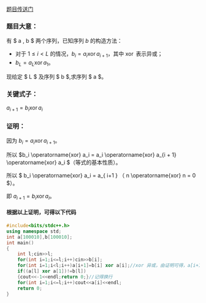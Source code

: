 [题目传送门](https://www.luogu.com.cn/problem/AT871)

### 题目大意：
有 $ a $,$ b $ 两个序列，已知序列 $b$ 的构造方法：
- 对于 $1 \le i < L$ 的情况，$b_i = a_i \operatorname{xor} a_{i + 1}$，其中 $\operatorname{xor}$ 表示异或；
- $b_L = a_L \operatorname{xor} a_1$。

现给定 $ L $ 及序列 $ b $,求序列 $ a $。

### 关键式子：

$a_{ i+1 } = b_i \operatorname{xor} a_i$

### 证明：

因为 $b_i = a_i \operatorname{xor} a_{i + 1}$。

所以 $b_i \operatorname{xor} a_i = a_i \operatorname{xor} a_{i + 1} \operatorname{xor} a_i $（等式的基本性质）。

所以 $ b_i \operatorname{xor} a_i = a_{ i+1 } $（$ n \operatorname{xor} n = 0 $）。

即 $a_{ i+1 } = b_i \operatorname{xor} a_i$。

#### 根据以上证明，可得以下代码
```cpp
#include<bits/stdc++.h>
using namespace std;
int a[100010],b[100010];
int main()
{
	int l;cin>>l;
	for(int i=1;i<=l;i++)cin>>b[i];
	for(int i=1;i<l;i++)a[i+1]=b[i] xor a[i];//xor 异或，由证明可得，a[i+1]=b[i] xor a[i]
	if((a[l] xor a[1])!=b[l])					
	{cout<<-1<<endl;return 0;}//记得换行
	for(int i=1;i<=l;i++)cout<<a[i]<<endl;
	return 0;
}
```



